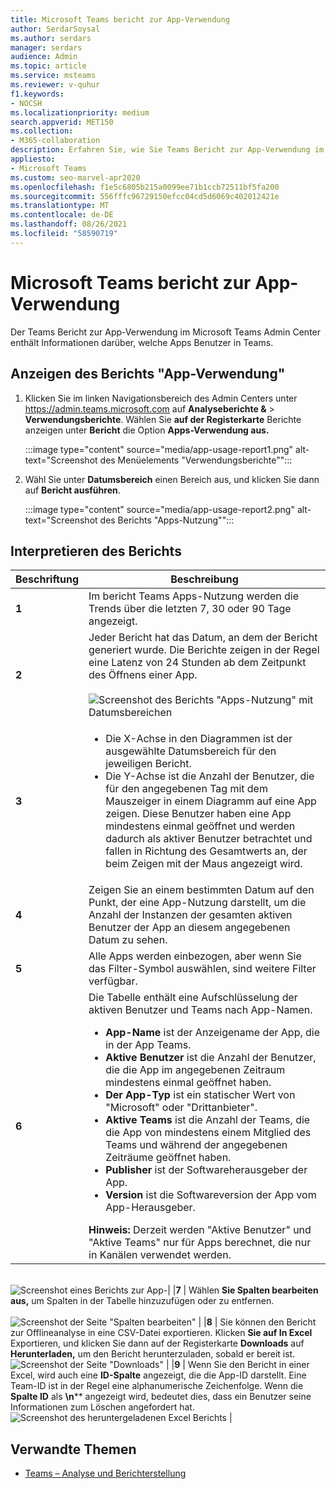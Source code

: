 ```yaml
---
title: Microsoft Teams bericht zur App-Verwendung
author: SerdarSoysal
ms.author: serdars
manager: serdars
audience: Admin
ms.topic: article
ms.service: msteams
ms.reviewer: v-quhur
f1.keywords:
- NOCSH
ms.localizationpriority: medium
search.appverid: MET150
ms.collection:
- M365-collaboration
description: Erfahren Sie, wie Sie Teams Bericht zur App-Verwendung im Microsoft Teams Admin Center verwenden.
appliesto:
- Microsoft Teams
ms.custom: seo-marvel-apr2020
ms.openlocfilehash: f1e5c6805b215a0099ee71b1ccb72511bf5fa200
ms.sourcegitcommit: 556fffc96729150efcc04cd5d6069c402012421e
ms.translationtype: MT
ms.contentlocale: de-DE
ms.lasthandoff: 08/26/2021
ms.locfileid: "58590719"
---
```

# <a name="microsoft-teams-app-usage-report"></a>Microsoft Teams bericht zur App-Verwendung

Der Teams Bericht zur App-Verwendung im Microsoft Teams Admin Center enthält Informationen darüber, welche Apps Benutzer in Teams.  

## <a name="view-the-app-usage-report"></a>Anzeigen des Berichts "App-Verwendung"

1.  Klicken Sie im linken Navigationsbereich des Admin Centers unter <https://admin.teams.microsoft.com> auf **Analyseberichte &** \> **Verwendungsberichte**. Wählen Sie **auf der Registerkarte** Berichte anzeigen unter **Bericht** die Option **Apps-Verwendung aus.**

     :::image type="content" source="media/app-usage-report1.png" alt-text="Screenshot des Menüelements "Verwendungsberichte"":::

2.  Wähl Sie unter **Datumsbereich** einen Bereich aus, und klicken Sie dann auf **Bericht ausführen**.

      :::image type="content" source="media/app-usage-report2.png" alt-text="Screenshot des Berichts "Apps-Nutzung"":::

## <a name="interpret-the-report"></a>Interpretieren des Berichts

|Beschriftung |Beschreibung  |
|--------|-------------|
|**1**   |Im bericht Teams Apps-Nutzung werden die Trends über die letzten 7, 30 oder 90 Tage angezeigt. |
|**2**   |Jeder Bericht hat das Datum, an dem der Bericht generiert wurde. Die Berichte zeigen in der Regel eine Latenz von 24 Stunden ab dem Zeitpunkt des Öffnens einer App. <br><br>![Screenshot des Berichts "Apps-Nutzung" mit Datumsbereichen](media/app-usage-report3.png)|
|**3**    | <ul><li>Die X-Achse in den Diagrammen ist der ausgewählte Datumsbereich für den jeweiligen Bericht.</li><li>Die Y-Achse ist die Anzahl der Benutzer, die für den angegebenen Tag mit dem Mauszeiger in einem Diagramm auf eine App zeigen. Diese Benutzer haben eine App mindestens einmal geöffnet und werden dadurch als aktiver Benutzer betrachtet und fallen in Richtung des Gesamtwerts an, der beim Zeigen mit der Maus angezeigt wird.</li></ul>|
|**4**   |Zeigen Sie an einem bestimmten Datum auf den Punkt, der eine App-Nutzung darstellt, um die Anzahl der Instanzen der gesamten aktiven Benutzer der App an diesem angegebenen Datum zu sehen.  |
|**5**   |Alle Apps werden einbezogen, aber wenn Sie das Filter-Symbol auswählen, sind weitere Filter verfügbar.  |
|**6**   |Die Tabelle enthält eine Aufschlüsselung der aktiven Benutzer und Teams nach App-Namen.<br><ul><li>**App-Name** ist der Anzeigename der App, die in der App Teams.</li><li>**Aktive Benutzer** ist die Anzahl der Benutzer, die die App im angegebenen Zeitraum mindestens einmal geöffnet haben.</li><li>**Der App-Typ** ist ein statischer Wert von "Microsoft" oder "Drittanbieter".</li><li>**Aktive Teams** ist die Anzahl der Teams, die die App von mindestens einem Mitglied des Teams und während der angegebenen Zeiträume geöffnet haben.</li><li>**Publisher** ist der Softwareherausgeber der App.</li><li>**Version** ist die Softwareversion der App vom App-Herausgeber.</li></ul><b> Hinweis:</b> Derzeit werden "Aktive Benutzer" und "Aktive Teams" nur für Apps berechnet, die nur in Kanälen verwendet werden.     

<br>![Screenshot eines Berichts zur ](media/app-usage-report4.png)  App-| |**7**  | Wählen **Sie Spalten bearbeiten aus,** um Spalten in der Tabelle hinzuzufügen oder zu entfernen.<br><br>![Screenshot der Seite "Spalten ](media/app-usage-report5.png)  bearbeiten" | |**8**  | Sie können den Bericht zur Offlineanalyse in eine CSV-Datei exportieren. Klicken **Sie auf In Excel** Exportieren, und klicken Sie dann auf der Registerkarte **Downloads** auf **Herunterladen,** um den Bericht herunterzuladen, sobald er bereit ist.<br>![Screenshot der Seite ](media/app-usage-report7.png) "Downloads" | |**9** | Wenn Sie den Bericht in einer Excel, wird auch eine **ID-Spalte** angezeigt, die die App-ID darstellt. Eine Team-ID ist in der Regel eine alphanumerische Zeichenfolge. Wenn die **Spalte ID** als **\n**** angezeigt wird, bedeutet dies, dass ein Benutzer seine Informationen zum Löschen angefordert hat.<br>![Screenshot des heruntergeladenen Excel Berichts](media/app-usage-report8.png)  |

## <a name="related-topics"></a>Verwandte Themen

- [Teams – Analyse und Berichterstellung](teams-reporting-reference.md)